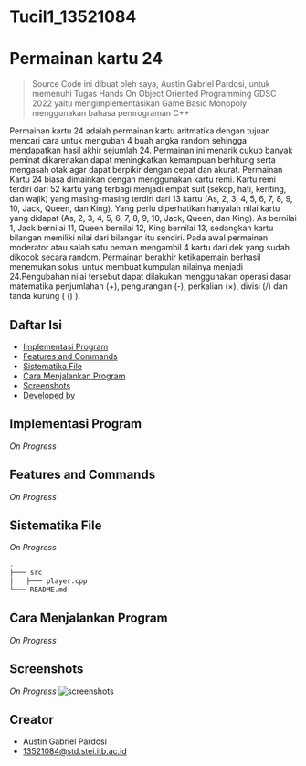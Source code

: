 # Tucil1_13521084

# Permainan kartu 24
> Source Code ini dibuat oleh saya, Austin Gabriel Pardosi, untuk memenuhi Tugas Hands On Object Oriented Programming GDSC 2022 yaitu mengimplementasikan 
> Game Basic Monopoly menggunakan bahasa pemrograman C++

Permainan kartu 24 adalah permainan kartu aritmatika dengan tujuan mencari cara untuk mengubah 4 buah angka random sehingga mendapatkan hasil akhir sejumlah 24. Permainan ini menarik cukup banyak peminat dikarenakan dapat meningkatkan kemampuan berhitung serta mengasah otak agar dapat berpikir dengan cepat dan akurat. Permainan Kartu 24 biasa dimainkan dengan menggunakan kartu remi. Kartu remi terdiri dari 52 kartu yang terbagi menjadi empat suit (sekop, hati, keriting, dan wajik) yang masing-masing terdiri dari 13 kartu (As, 2, 3, 4, 5, 6, 7, 8, 9, 10, Jack, Queen, dan King). Yang perlu diperhatikan hanyalah nilai kartu yang didapat (As, 2, 3, 4, 5, 6, 7, 8, 9, 10, Jack, Queen, dan King). As bernilai 1, Jack bernilai 11, Queen bernilai 12, King bernilai 13, sedangkan kartu bilangan memiliki nilai dari bilangan itu sendiri. Pada awal permainan moderator atau salah satu pemain mengambil 4 kartu dari dek yang sudah dikocok secara random. Permainan berakhir ketikapemain berhasil menemukan   solusi   untuk   membuat   kumpulan   nilainya   menjadi   24.Pengubahan   nilai tersebut   dapat   dilakukan menggunakan   operasi   dasar   matematika penjumlahan (+), pengurangan (-), perkalian (×), divisi (/) dan tanda kurung ( () ).

## Daftar Isi
* [Implementasi Program](#implementasi-program)
* [Features and Commands](#features-and-commands)
* [Sistematika File](#sistematika-file)
* [Cara Menjalankan Program](#cara-menjalankan-program)
* [Screenshots](#screenshots)
* [Developed by](#creator)


## Implementasi Program
*On Progress*

## Features and Commands
*On Progress*

## Sistematika File
*On Progress*
```bash
.
├─── src
│   ├─── player.cpp
└─── README.md
```

## Cara Menjalankan Program
*On Progress*

## Screenshots
*On Progress*
![screenshots]()

## Creator
* Austin Gabriel Pardosi
* 13521084@std.stei.itb.ac.id